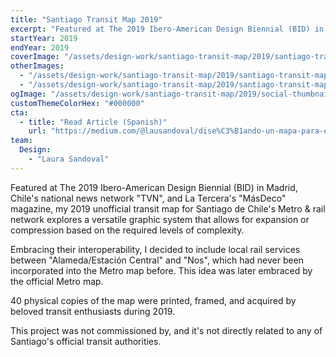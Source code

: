 ```yaml
---
title: "Santiago Transit Map 2019"
excerpt: "Featured at The 2019 Ibero-American Design Biennial (BID) in Madrid, Chile's national news network \"TVN\", and La Tercera's \"MásDeco\" magazine, my 2019 unofficial transit map for Santiago de Chile's Metro & rail network explores a versatile graphic system that allows for expansion or compression based on the required levels of complexity."
startYear: 2019
endYear: 2019
coverImage: "/assets/design-work/santiago-transit-map/2019/santiago-transit-map-s4-print.png"
otherImages:
  - "/assets/design-work/santiago-transit-map/2019/santiago-transit-map-2019-tvn-cut.mp4"
  - "/assets/design-work/santiago-transit-map/2019/santiago-transit-map-s4.png"
ogImage: "/assets/design-work/santiago-transit-map/2019/social-thumbnail.png"
customThemeColorHex: "#000000"
cta:
  - title: "Read Article (Spanish)"
    url: "https://medium.com/@lausandoval/dise%C3%B1ando-un-mapa-para-el-transporte-de-santiago-14cce36ef4e5"
team:
  Design:
    - "Laura Sandoval"
---
```


Featured at The 2019 Ibero-American Design Biennial (BID) in Madrid, Chile's national news network "TVN", and La Tercera's "MásDeco" magazine, my 2019 unofficial transit map for Santiago de Chile's Metro & rail network explores a versatile graphic system that allows for expansion or compression based on the required levels of complexity.

Embracing their interoperability, I decided to include local rail services between "Alameda/Estación Central" and "Nos", which had never been incorporated into the Metro map before. This idea was later embraced by the official Metro map.

40 physical copies of the map were printed, framed, and acquired by beloved transit enthusiasts during 2019.

This project was not commissioned by, and it's not directly related to any of Santiago's official transit authorities.